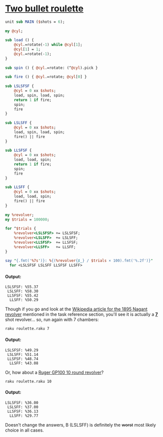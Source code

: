 [1]: https://rosettacode.org/wiki/Two_bullet_roulette

# [Two bullet roulette][1]

```perl
unit sub MAIN ($shots = 6);
 
my @cyl;
 
sub load () {
    @cyl.=rotate(-1) while @cyl[1];
    @cyl[1] = 1;
    @cyl.=rotate(-1);
}
 
sub spin () { @cyl.=rotate: (^@cyl).pick }
 
sub fire () { @cyl.=rotate; @cyl[0] }
 
sub LSLSFSF {
    @cyl = 0 xx $shots;
    load, spin, load, spin;
    return 1 if fire;
    spin;
    fire
}
 
sub LSLSFF {
    @cyl = 0 xx $shots;
    load, spin, load, spin;
    fire() || fire
}
 
sub LLSFSF {
    @cyl = 0 xx $shots;
    load, load, spin;
    return 1 if fire;
    spin;
    fire
}
 
sub LLSFF {
    @cyl = 0 xx $shots;
    load, load, spin;
    fire() || fire
}
 
my %revolver;
my $trials = 100000;
 
for ^$trials {
    %revolver<LSLSFSF> += LSLSFSF;
    %revolver<LSLSFF>  += LSLSFF;
    %revolver<LLSFSF>  += LLSFSF;
    %revolver<LLSFF>   += LLSFF;
}
 
say "{.fmt('%7s')}: %{(%revolver{$_} / $trials × 100).fmt('%.2f')}"
  for <LSLSFSF LSLSFF LLSFSF LLSFF>
```

#### Output:
```
LSLSFSF: %55.37
 LSLSFF: %58.30
 LLSFSF: %55.42
  LLSFF: %50.29
```


Though if you go and look at the [ Wikipedia article for the 1895 Nagant revolver](https://en.wikipedia.org/wiki/Nagant_M1895) mentioned in the task reference section, you'll see it is actually a <u>**7**</u> shot revolver... so, run again with 7 chambers:



`raku roulette.raku 7`


#### Output:
```
LSLSFSF: %49.29
 LSLSFF: %51.14
 LLSFSF: %48.74
  LLSFF: %43.08
```


Or, how about a [Ruger GP100 10 round revolver](https://en.wikipedia.org/wiki/Ruger_GP100#Specifications)?



`raku roulette.raku 10`


#### Output:
```
LSLSFSF: %36.00
 LSLSFF: %37.00
 LLSFSF: %36.13
  LLSFF: %29.77
```


Doesn't change the answers, B (LSLSFF) is definitely the <strike>worst</strike> most likely choice in all cases.
